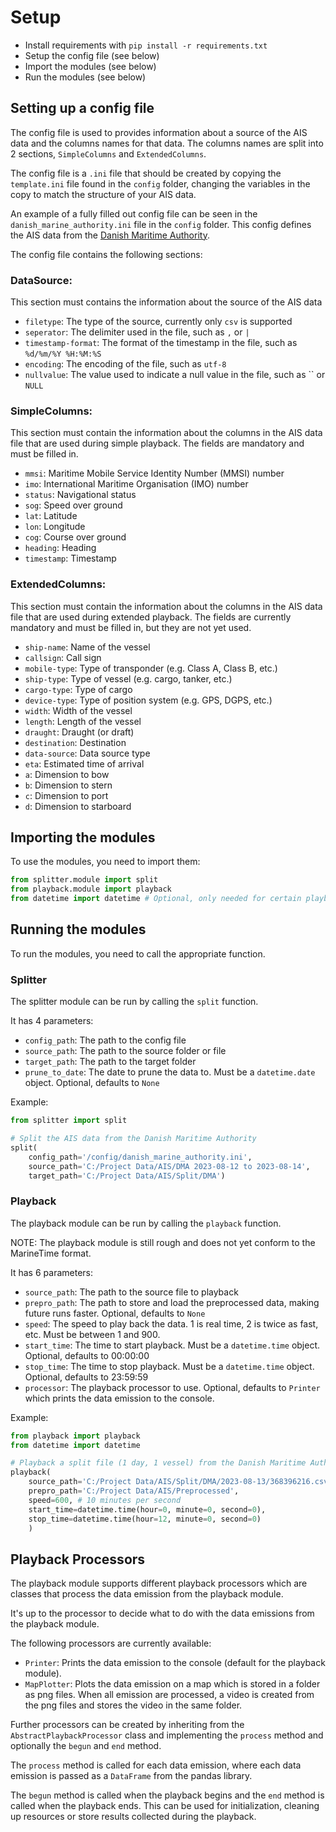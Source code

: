 # Setup
* Install requirements with `pip install -r requirements.txt`
* Setup the config file (see below)
* Import the modules (see below)
* Run the modules (see below)

## Setting up a config file
The config file is used to provides information about a source of the AIS data and the columns names for that data. 
The columns names are split into 2 sections, `SimpleColumns` and `ExtendedColumns`.

The config file is a `.ini` file that should be created by copying the `template.ini` file found in the `config` folder, changing the variables in the copy to match the structure of your AIS data.

An example of a fully filled out config file can be seen in the `danish_marine_authority.ini` file in the `config` folder.
This config defines the AIS data from the [Danish Maritime Authority](https://dma.dk/safety-at-sea/navigational-information/ais-data).

The config file contains the following sections:

### DataSource: 
This section must contains the information about the source of the AIS data
* `filetype`: The type of the source, currently only `csv` is supported
* `seperator`: The delimiter used in the file, such as `,` or `|`
* `timestamp-format`: The format of the timestamp in the file, such as `%d/%m/%Y %H:%M:%S`
* `encoding`: The encoding of the file, such as `utf-8`
* `nullvalue`: The value used to indicate a null value in the file, such as `` or `NULL`
### SimpleColumns: 
This section must contain the information about the columns in the AIS data file that are used during simple playback. 
The fields are mandatory and must be filled in.

* `mmsi`: Maritime Mobile Service Identity Number (MMSI) number
* `imo`: International Maritime Organisation (IMO) number
* `status`: Navigational status 
* `sog`: Speed over ground
* `lat`: Latitude
* `lon`: Longitude
* `cog`: Course over ground
* `heading`: Heading
* `timestamp`: Timestamp
### ExtendedColumns: 
This section must contain the information about the columns in the AIS data file that are used during extended playback. 
The fields are currently mandatory and must be filled in, but they are not yet used.

* `ship-name`: Name of the vessel
* `callsign`: Call sign
* `mobile-type`: Type of transponder (e.g. Class A, Class B, etc.) 
* `ship-type`: Type of vessel (e.g. cargo, tanker, etc.)
* `cargo-type`: Type of cargo 
* `device-type`: Type of position system (e.g. GPS, DGPS, etc.)
* `width`: Width of the vessel
* `length`: Length of the vessel
* `draught`: Draught (or draft)
* `destination`: Destination
* `data-source`: Data source type
* `eta`: Estimated time of arrival
* `a`: Dimension to bow
* `b`: Dimension to stern
* `c`: Dimension to port
* `d`: Dimension to starboard

## Importing the modules
To use the modules, you need to import them: 
```python
from splitter.module import split
from playback.module import playback
from datetime import datetime # Optional, only needed for certain playback parameters 
```

## Running the modules
To run the modules, you need to call the appropriate function. 

### Splitter
The splitter module can be run by calling the `split` function.

It has 4 parameters:
* `config_path`: The path to the config file
* `source_path`: The path to the source folder or file
* `target_path`: The path to the target folder
* `prune_to_date`: The date to prune the data to. Must be a `datetime.date` object. Optional, defaults to `None`

Example:

```python
from splitter import split

# Split the AIS data from the Danish Maritime Authority
split(
    config_path='/config/danish_marine_authority.ini',
    source_path='C:/Project Data/AIS/DMA 2023-08-12 to 2023-08-14',
    target_path='C:/Project Data/AIS/Split/DMA')
```

### Playback
The playback module can be run by calling the `playback` function.

NOTE: The playback module is still rough and does not yet conform to the MarineTime format. 

It has 6 parameters:
* `source_path`: The path to the source file to playback
* `prepro_path`: The path to store and load the preprocessed data, making future runs faster. Optional, defaults to `None` 
* `speed`: The speed to play back the data. 1 is real time, 2 is twice as fast, etc. Must be between 1 and 900.
* `start_time`: The time to start playback. Must be a `datetime.time` object. Optional, defaults to 00:00:00
* `stop_time`: The time to stop playback. Must be a `datetime.time` object. Optional, defaults to 23:59:59
* `processor`: The playback processor to use. Optional, defaults to `Printer` which prints the data emission to the console. 

Example:
```python
from playback import playback
from datetime import datetime

# Playback a split file (1 day, 1 vessel) from the Danish Maritime Authority
playback(
    source_path='C:/Project Data/AIS/Split/DMA/2023-08-13/368396216.csv',
    prepro_path='C:/Project Data/AIS/Preprocessed',
    speed=600, # 10 minutes per second
    start_time=datetime.time(hour=0, minute=0, second=0),
    stop_time=datetime.time(hour=12, minute=0, second=0) 
    )
```
## Playback Processors
The playback module supports different playback processors which are classes that process the data emission from the playback module.

It's up to the processor to decide what to do with the data emissions from the playback module.

The following processors are currently available:
* `Printer`: Prints the data emission to the console (default for the playback module).
* `MapPlotter`: Plots the data emission on a map which is stored in a folder as png files. 
When all emission are processed, a video is created from the png files and stores the video in the same folder.

Further processors can be created by inheriting from the `AbstractPlaybackProcessor` class and implementing the `process` method and optionally the `begun` and `end` method.

The `process` method is called for each data emission, where each data emission is passed as a `DataFrame` from the pandas library.

The `begun` method is called when the playback begins and the `end` method is called when the playback ends. 
This can be used for initialization, cleaning up resources or store results collected during the playback. 